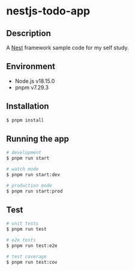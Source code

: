 # nestjs-todo-app
## Description

A [Nest](https://github.com/nestjs/nest) framework sample code for my self study.

## Environment

- Node.js v18.15.0
- pnpm v7.29.3

## Installation

```bash
$ pnpm install
```

## Running the app

```bash
# development
$ pnpm run start

# watch mode
$ pnpm run start:dev

# production mode
$ pnpm run start:prod
```

## Test

```bash
# unit tests
$ pnpm run test

# e2e tests
$ pnpm run test:e2e

# test coverage
$ pnpm run test:cov
```
